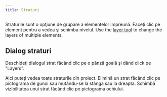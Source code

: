 ```yaml
---
title: Straturi
---
```


Straturile sunt o opţiune de grupare a elementelor împreună. Faceţi clic pe element pentru a vedea şi schimba nivelul. Use the [layer tool](tools/layer.md) to change the layers of multiple elements.

## Dialog straturi

Deschideţi dialogul strat făcând clic pe o pânză goală şi dând click pe "Layers".

Aici puteţi vedea toate straturile din proiect.
Elimină un strat făcând clic pe pictograma de gunoi sau mutându-se la stânga sau la dreapta.
Schimbă vizibilitatea unui strat făcând clic pe pictograma ochiului.
